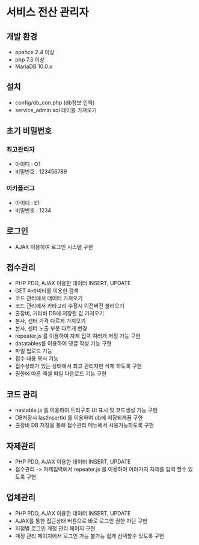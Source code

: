 # 서비스 전산 관리자

## 개발 환경
- apahce 2.4 이상
- php 7.3 이상
- MariaDB 10.0.x

## 설치
- config/db_con.php (db정보 입력)
- service_admin.sql 테이블 가져오기

## 초기 비밀번호

### 최고관리자
- 아이디 : O1
- 비밀번호 : 123456789

### 이카플러그
- 아이디 : E1
- 비밀번호 : 1234

## 로그인
- AJAX 이용하여 로그인 시스템 구현

## 접수관리
- PHP PDO, AJAX 이용한 데이터 INSERT, UPDATE
- GET 파라미터를 이용한 검색
- 코드 관리에서 데이터 가져오기
- 코드 관리에서 카타고리 수정시 이전버전 불러오기
- 출장비, 거리비 DB에 저장된 값 가져오기
- 본사, 센터 가격 다르게 가져오기
- 본사, 센터 노출 부분 다르게 변경
- repeater.js 를 이용하여 자제 입력 여러개 저정 가능 구현
- datatables를 이용하여 댓글 작성 기능 구현
- 파일 업로드 기능
- 접수 내용 복사 기능
- 접수상태가 있는 상태에서 최고 관리자만 삭제 하도록 구현
- 권한에 따른 엑셀 파일 다운로드 기능 구현

## 코드 관리
- nestable.js 를 이용하여 트리구조 UI 표시 및 코드생성 기능 구현
- DB저장시 lastInsertId 를 이용하여 db에 저장되게끔 구현
- 출장비 DB 저장을 통해 접수관리 메뉴에서 사용가능하도록 구현

## 자제관리
- PHP PDO, AJAX 이용한 데이터 INSERT, UPDATE
- 접수관리 -> 자제입력에서 repeater.js 를 이욯하여 여러가지 자제를 입력 할수 있도록 구현

## 업체관리
- PHP PDO, AJAX 이용한 데이터 INSERT, UPDATE
- AJAX를 통한 접근상태 버튼으로 바로 로그인 권한 차단 구현
- 지점별 로그인 계정 관리 페이지 구현
- 계정 관리 페이지에서 로그인 가능 불가능 쉽게 선택할수 있도록 구현



